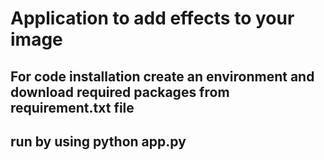 # Application to add effects to your image
## For code installation create an environment and download required packages from requirement.txt file
## run by using python app.py  